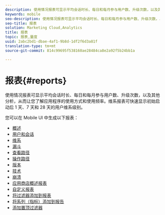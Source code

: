 ```yaml
---
description: 使用情况报表可显示平均会话时长、每日和每月参与用户数、升级次数，以及其他分析，从而让您了解应用程序的使用方式和使用频率。维系报表可快速显示初始启动后 1 天、7 天和 28 天的用户维系级别。
keywords: mobile
seo-description: 使用情况报表可显示平均会话时长、每日和每月参与用户数、升级次数，以及其他分析，从而让您了解应用程序的使用方式和使用频率。维系报表可快速显示初始启动后 1 天、7 天和 28 天的用户维系级别。
seo-title: 报表
solution: Marketing Cloud,Analytics
title: 报表
topic: 报表,量度
uuid: 2abc2bd1-dbae-4af1-9b8d-1df2f6d3a81f
translation-type: tm+mt
source-git-commit: 814c99695f538160ae28484ca8e2a92f5b24bb1a

---
```



# 报表{#reports}

使用情况报表可显示平均会话时长、每日和每月参与用户数、升级次数，以及其他分析，从而让您了解应用程序的使用方式和使用频率。维系报表可快速显示初始启动后 1 天、7 天和 28 天的用户维系级别。

您可以在 Mobile UI 中生成以下报表：

* [概述](/help/using/usage/usage-overview.md)
* [用户和会话](/help/using/usage/users-sessions.md)
* [维系](/help/using/usage/reports-retention.md)
* [漏斗](/help/using/usage/reports-funnel.md)
* [查看路径](/help/using/usage/reports-view-paths.md)
* [操作路径](/help/using/usage/reports-action-paths.md)
* [版本](/help/using/usage/c-reports-versions.md)
* [技术](/help/using/usage/reports-technology.md)
* [崩溃](/help/using/usage/c-crashes.md)
* [应用商店概述报表](/help/using/usage/c-app-store-store-performance.md)
* [自定义报表](/help/using/usage/reports-customize/reports-customize.md)
* [将过滤器添加到报表](/help/using/usage/reports-customize/t-reports-customize.md)
* [将系列（指标）添加到报告](/help/using/usage/reports-customize/t-reports-series.md)
* [添加置顶过滤器](/help/using/usage/reports-customize/t-sticky-filter.md)
